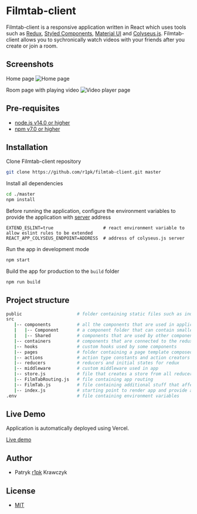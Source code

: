 # Filmtab-client

Filmtab-client is a responsive application written in React which uses tools such as [Redux](https://redux.js.org/), [Styled Components](https://styled-components.com/), [Material UI](https://mui.com/getting-started/usage/) and [Colyseus.js](https://www.colyseus.io/). Filmtab-client allows you to sychronically watch videos with your friends after you create or join a room.

## Screenshots

Home page
![Home page](https://i.imgur.com/0t5RnVw.png)

Room page with playing video
![Video player page](https://i.imgur.com/nD4oYRw.png)

## Pre-requisites

- [node.js v14.0 or higher](https://nodejs.org/en/)
- [npm v7.0 or higher](https://nodejs.org/en/download/)

## Installation

Clone Filmtab-client repository

```bash
git clone https://github.com/r1pk/filmtab-client.git master
```

Install all dependencies

```bash
cd ./master
npm install
```

Before running the application, configure the environment variables to provide the application with [server](https://github.com/r1pk/filmtab-server) address

```env
EXTEND_ESLINT=true                   # react environment variable to allow eslint rules to be extended
REACT_APP_COLYSEUS_ENDPOINT=ADDRESS  # address of colyseus.js server
```

Run the app in development mode

```bash
npm start
```

Build the app for production to the `build` folder

```bash
npm run build
```

## Project structure

```bash
public                     # folder containing static files such as index.html
src
   |-- components          # all the components that are used in application
   |   |-- Component       # a component folder that can contain smaller components
   |   |-- Shared          # components that are used by other components
   |-- containers          # components that are connected to the redux store
   |-- hooks               # custom hooks used by some components
   |-- pages               # folder containing a page template composed of components and containers
   |-- actions             # action type constants and action creators for redux
   |-- reducers            # reducers and initial states for redux
   |-- middleware          # custom middleware used in app
   |-- store.js            # file that creates a store from all reducers and middlewares
   |-- FilmTabRouting.js   # file containing app routing
   |-- FilmTab.js          # file containing additional stuff that affect the behavior of the entire app
   |-- index.js            # starting point to render app and provide app connection to redux store
.env                       # file containing environment variables
```

## Live Demo

Application is automatically deployed using Vercel.

[Live demo](https://filmtab.vercel.app)

## Author

- Patryk [r1pk](https://github.com/r1pk) Krawczyk

## License

- [MIT](https://choosealicense.com/licenses/mit/)
